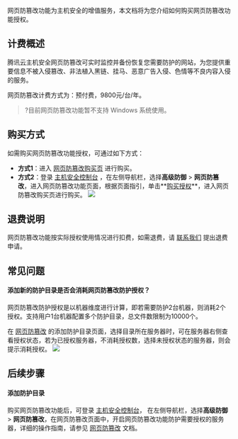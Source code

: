
网页防篡改功能为主机安全的增值服务，本文档将为您介绍如何购买网页防篡改功能授权。

## 计费概述
腾讯云主机安全网页防篡改可实时监控并备份恢复您需要防护的网站，为您提供重要信息不被入侵篡改、非法植入黑链、挂马、恶意广告入侵、色情等不良内容入侵的服务。

网页防篡改计费方式为：预付费，9800元/台/年。
>?目前网页防篡改功能暂不支持 Windows 系统使用。

## 购买方式
如需购买网页防篡改功能授权，可通过如下方式：
- **方式1**：进入 [网页防篡改购买页](https://buy.cloud.tencent.com/yunjing?mode=webdefend)  进行购买。
- **方式2**：登录 [主机安全控制台](https://console.cloud.tencent.com/cwp) ，在左侧导航栏，选择**高级防御** > **网页防篡改**，进入网页防篡改功能页面，根据页面指引，单击**[购买授权](https://buy.cloud.tencent.com/yunjing?mode=webdefend)**，进入网页防篡改购买页进行购买。
![](https://main.qcloudimg.com/raw/28f79243ccb9afa5c5340062477237c8.png)


## 退费说明
网页防篡改功能按实际授权使用情况进行扣费，如需退费，请 [联系我们](https://cloud.tencent.com/act/event/connect-service) 提出退费申请。




## 常见问题
#### 添加新的防护目录是否会消耗网页防篡改防护授权？
网页防篡改防护授权是以机器维度进行计算，即若需要防护2台机器，则消耗2个授权。支持用户1台机器配置多个防护目录，总文件数限制为10000个。

在 [网页防篡改](https://console.cloud.tencent.com/cwp/defend/webpage) 的添加防护目录页面，选择目录所在服务器时，可在服务器右侧查看授权状态，若为已授权服务器，不消耗授权数，选择未授权状态的服务器，则会提示消耗授权。
![](https://main.qcloudimg.com/raw/643b406c1ba1e64ddec0ec073c144871.png)


## 后续步骤
#### 添加防护目录
购买网页防篡改功能后，可登录 [主机安全控制台](https://console.cloud.tencent.com/cwp)， 在左侧导航栏，选择**高级防御** > **网页防篡改**，在网页防篡改页面中，开启网页防篡改功能防护需要授权的服务器，详细的操作指南，请参见 [网页防篡改](https://cloud.tencent.com/document/product/296/50964) 文档。
